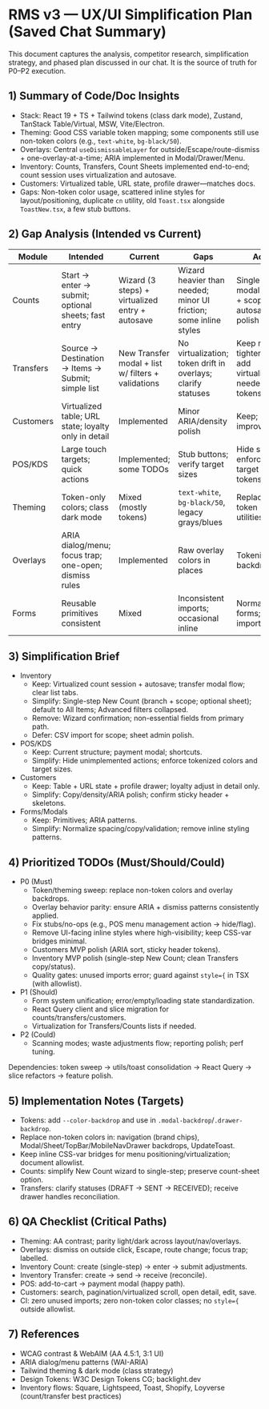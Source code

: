  # RMS v3 — UX/UI Simplification Plan (Saved Chat Summary)

 This document captures the analysis, competitor research, simplification strategy, and phased plan discussed in our chat. It is the source of truth for P0–P2 execution.

 ## 1) Summary of Code/Doc Insights

 - Stack: React 19 + TS + Tailwind tokens (class dark mode), Zustand, TanStack Table/Virtual, MSW, Vite/Electron.
 - Theming: Good CSS variable token mapping; some components still use non-token colors (e.g., `text-white`, `bg-black/50`).
 - Overlays: Central `useDismissableLayer` for outside/Escape/route-dismiss + one-overlay-at-a-time; ARIA implemented in Modal/Drawer/Menu.
 - Inventory: Counts, Transfers, Count Sheets implemented end-to-end; count session uses virtualization and autosave.
 - Customers: Virtualized table, URL state, profile drawer—matches docs.
 - Gaps: Non-token color usage, scattered inline styles for layout/positioning, duplicate `cn` utility, old `Toast.tsx` alongside `ToastNew.tsx`, a few stub buttons.

 ## 2) Gap Analysis (Intended vs Current)

 | Module | Intended | Current | Gaps | Action |
 |---|---|---|---|---|
 | Counts | Start → enter → submit; optional sheets; fast entry | Wizard (3 steps) + virtualized entry + autosave | Wizard heavier than needed; minor UI friction; some inline styles | Single-step modal (branch + scope), keep autosave; polish entry |
 | Transfers | Source → Destination → Items → Submit; simple list | New Transfer modal + list w/ filters + validations | No virtualization; token drift in overlays; clarify statuses | Keep modal; tighten copy; add virtualization if needed; tokens sweep |
 | Customers | Virtualized table; URL state; loyalty only in detail | Implemented | Minor ARIA/density polish | Keep; minor improvements |
 | POS/KDS | Large touch targets; quick actions | Implemented; some TODOs | Stub buttons; verify target sizes | Hide stubs; enforce min target sizes via tokens |
 | Theming | Token-only colors; class dark mode | Mixed (mostly tokens) | `text-white`, `bg-black/50`, legacy grays/blues | Replace with token utilities/classes |
 | Overlays | ARIA dialog/menu; focus trap; one-open; dismiss rules | Implemented | Raw overlay colors in places | Tokenized backdrops |
 | Forms | Reusable primitives consistent | Mixed | Inconsistent imports; occasional inline | Normalize forms; unify imports |

 ## 3) Simplification Brief

 - Inventory
   - Keep: Virtualized count session + autosave; transfer modal flow; clear list tabs.
   - Simplify: Single-step New Count (branch + scope; optional sheet); default to All Items; Advanced filters collapsed.
   - Remove: Wizard confirmation; non-essential fields from primary path.
   - Defer: CSV import for scope; sheet admin polish.
 - POS/KDS
   - Keep: Current structure; payment modal; shortcuts.
   - Simplify: Hide unimplemented actions; enforce tokenized colors and target sizes.
 - Customers
   - Keep: Table + URL state + profile drawer; loyalty adjust in detail only.
   - Simplify: Copy/density/ARIA polish; confirm sticky header + skeletons.
 - Forms/Modals
   - Keep: Primitives; ARIA patterns.
   - Simplify: Normalize spacing/copy/validation; remove inline styling patterns.

 ## 4) Prioritized TODOs (Must/Should/Could)

 - P0 (Must)
   - Token/theming sweep: replace non-token colors and overlay backdrops.
   - Overlay behavior parity: ensure ARIA + dismiss patterns consistently applied.
   - Fix stubs/no-ops (e.g., POS menu management action → hide/flag).
   - Remove UI-facing inline styles where high-visibility; keep CSS-var bridges minimal.
   - Customers MVP polish (ARIA sort, sticky header tokens).
   - Inventory MVP polish (single-step New Count; clean Transfers copy/status).
   - Quality gates: unused imports error; guard against `style={` in TSX (with allowlist).
 - P1 (Should)
   - Form system unification; error/empty/loading state standardization.
   - React Query client and slice migration for counts/transfers/customers.
   - Virtualization for Transfers/Counts lists if needed.
 - P2 (Could)
   - Scanning modes; waste adjustments flow; reporting polish; perf tuning.

 Dependencies: token sweep → utils/toast consolidation → React Query → slice refactors → feature polish.

 ## 5) Implementation Notes (Targets)

 - Tokens: add `--color-backdrop` and use in `.modal-backdrop`/`.drawer-backdrop`.
 - Replace non-token colors in: navigation (brand chips), Modal/Sheet/TopBar/MobileNavDrawer backdrops, UpdateToast.
 - Keep inline CSS-var bridges for menu positioning/virtualization; document allowlist.
 - Counts: simplify New Count wizard to single-step; preserve count-sheet option.
 - Transfers: clarify statuses (DRAFT → SENT → RECEIVED); receive drawer handles reconciliation.

 ## 6) QA Checklist (Critical Paths)

 - Theming: AA contrast; parity light/dark across layout/nav/overlays.
 - Overlays: dismiss on outside click, Escape, route change; focus trap; labelled.
 - Inventory Count: create (single-step) → enter → submit adjustments.
 - Inventory Transfer: create → send → receive (reconcile).
 - POS: add-to-cart → payment modal (happy path).
 - Customers: search, pagination/virtualized scroll, open detail, edit, save.
 - CI: zero unused imports; zero non-token color classes; no `style={` outside allowlist.

 ## 7) References

 - WCAG contrast & WebAIM (AA 4.5:1, 3:1 UI)
 - ARIA dialog/menu patterns (WAI-ARIA)
 - Tailwind theming & dark mode (class strategy)
 - Design Tokens: W3C Design Tokens CG; backlight.dev
 - Inventory flows: Square, Lightspeed, Toast, Shopify, Loyverse (count/transfer best practices)

